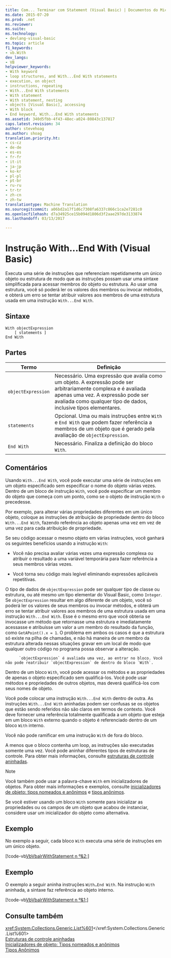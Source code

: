 ```yaml
---
title: Com... Terminar com Statement (Visual Basic) | Documentos do Microsoft
ms.date: 2015-07-20
ms.prod: .net
ms.reviewer: 
ms.suite: 
ms.technology:
- devlang-visual-basic
ms.topic: article
f1_keywords:
- vb.With
dev_langs:
- VB
helpviewer_keywords:
- With keyword
- loop structures, and With...End With statements
- execution, on object
- instructions, repeating
- With...End With statements
- With statement
- With statement, nesting
- objects [Visual Basic], accessing
- With block
- End keyword, With...End With statements
ms.assetid: 340d5fbb-4f43-48ec-a024-80843c137817
caps.latest.revision: 34
author: stevehoag
ms.author: shoag
translation.priority.ht:
- cs-cz
- de-de
- es-es
- fr-fr
- it-it
- ja-jp
- ko-kr
- pl-pl
- pt-br
- ru-ru
- tr-tr
- zh-cn
- zh-tw
translationtype: Machine Translation
ms.sourcegitcommit: a06bd2a17f1d6c7308fa6337c866c1ca2e7281c0
ms.openlocfilehash: d7a34925ce15b094d1806d3f2aae297de3133874
ms.lasthandoff: 03/13/2017

---
```

# <a name="withend-with-statement-visual-basic"></a>Instrução With...End With (Visual Basic)
Executa uma série de instruções que referenciam repetidamente um único objeto ou estrutura de modo que as instruções possam usar uma sintaxe simplificada para acessar membros do objeto ou estrutura.  Ao usar uma estrutura, você só poderá ler os valores dos membros ou invocar métodos, e obterá um erro se tentar atribuir valores aos membros de uma estrutura usada em uma instrução `With...End With`.  
  
## <a name="syntax"></a>Sintaxe  
  
```  
With objectExpression  
    [ statements ]  
End With  
```  
  
## <a name="parts"></a>Partes  
  
|Termo|Definição|  
|---|---|  
|`objectExpression`|Necessário. Uma expressão que avalia como um objeto. A expressão pode ser arbitrariamente complexa e é avaliada apenas uma vez. A expressão pode ser avaliada como qualquer tipo de dados, inclusive tipos elementares.|  
|`statements`|Opcional. Uma ou mais instruções entre `With` e `End With` que podem fazer referência a membros de um objeto que é gerado pela avaliação de `objectExpression`.|  
|`End With`|Necessário. Finaliza a definição do bloco `With`.|  
  
## <a name="remarks"></a>Comentários  
 Usando `With...End With`, você pode executar uma série de instruções em um objeto especificado sem especificar o nome do objeto várias vezes. Dentro de um bloco de instrução `With`, você pode especificar um membro do objeto que começa com um ponto, como se o objeto de instrução `With` o precedesse.  
  
 Por exemplo, para alterar várias propriedades diferentes em um único objeto, coloque as instruções de atribuição de propriedade dentro do bloco `With...End With`, fazendo referência ao objeto apenas uma vez em vez de uma vez para cada atribuição de propriedade.  
  
 Se seu código acessar o mesmo objeto em várias instruções, você ganhará os seguintes benefícios usando a instrução `With`:  
  
-   Você não precisa avaliar várias vezes uma expressão complexa ou atribuir o resultado a uma variável temporária para fazer referência a seus membros várias vezes.  
  
-   Você torna seu código mais legível eliminando expressões aplicáveis repetitivas.  
  
 O tipo de dados de `objectExpression` pode ser qualquer tipo de classe ou estrutura, ou até mesmo um tipo elementar do Visual Basic, como `Integer`.  Se `objectExpression` resultar em algo diferente de um objeto, você só poderá ler os valores de seus membros ou invocar métodos, e obterá um erro se tentar atribuir valores aos membros de uma estrutura usada em uma instrução `With...End With`.  Esse é o mesmo erro que você obteria se invocasse um método que retornasse uma estrutura e imediatamente acessasse e atribuísse um valor a um membro do resultado da função, como `GetAPoint().x = 1`.  O problema em ambos os casos é que a estrutura só existe na pilha de chamadas, e não há maneira de um membro da estrutura alterada nessas situações gravar em um local de modo que qualquer outro código no programa possa observar a alteração.  
  
 
          `objectExpression` é avaliada uma vez, ao entrar no bloco. Você não pode reatribuir `objectExpression` de dentro do bloco `With`.  
  
 Dentro de um bloco `With`, você pode acessar os métodos e as propriedades de apenas o objeto especificado sem qualificá-los. Você pode usar métodos e propriedades de outros objetos, mas deverá qualificá-los com seus nomes de objeto.  
  
 Você pode colocar uma instrução `With...End With` dentro de outra. As instruções `With...End With` aninhadas podem ser confusas se os objetos que estão sendo referidos não são claros em termos de contexto. Você deve fornecer uma referência totalmente qualificada a um objeto que esteja em um bloco `With` externo quando o objeto é referenciado dentro de um bloco `With` interno.  
  
 Você não pode ramificar em uma instrução `With` de fora do bloco.  
  
 A menos que o bloco contenha um loop, as instruções são executadas somente uma vez. Você pode aninhar diferentes tipos de estruturas de controle. Para obter mais informações, consulte [estruturas de controle aninhadas](../../../visual-basic/programming-guide/language-features/control-flow/nested-control-structures.md).  
  
> [!NOTE]
>  Você também pode usar a palavra-chave `With` em inicializadores de objetos. Para obter mais informações e exemplos, consulte [inicializadores de objeto: tipos nomeados e anônimos](../../../visual-basic/programming-guide/language-features/objects-and-classes/object-initializers-named-and-anonymous-types.md) e [tipos anônimos](../../../visual-basic/programming-guide/language-features/objects-and-classes/anonymous-types.md).  
>   
>  Se você estiver usando um bloco `With` somente para inicializar as propriedades ou os campos de um objeto que acabou de instanciar, considere usar um inicializador do objeto como alternativa.  
  
## <a name="example"></a>Exemplo  
 No exemplo a seguir, cada bloco `With` executa uma série de instruções em um único objeto.  
  
 [!code-vb[VbVbalrWithStatement n º&2;](../../../visual-basic/language-reference/statements/codesnippet/VisualBasic/with-end-with-statement_1.vb)]  
  
## <a name="example"></a>Exemplo  
 O exemplo a seguir aninha instruções `With…End With`. Na instrução `With` aninhada, a sintaxe faz referência ao objeto interno.  
  
 [!code-vb[VbVbalrWithStatement n º&1;](../../../visual-basic/language-reference/statements/codesnippet/VisualBasic/with-end-with-statement_2.vb)]  
  
## <a name="see-also"></a>Consulte também  
 <xref:System.Collections.Generic.List%601></xref:System.Collections.Generic.List%601>   
 [Estruturas de controle aninhadas](../../../visual-basic/programming-guide/language-features/control-flow/nested-control-structures.md)   
 [Inicializadores de objeto: Tipos nomeados e anônimos](../../../visual-basic/programming-guide/language-features/objects-and-classes/object-initializers-named-and-anonymous-types.md)   
 [Tipos Anônimos](../../../visual-basic/programming-guide/language-features/objects-and-classes/anonymous-types.md)
